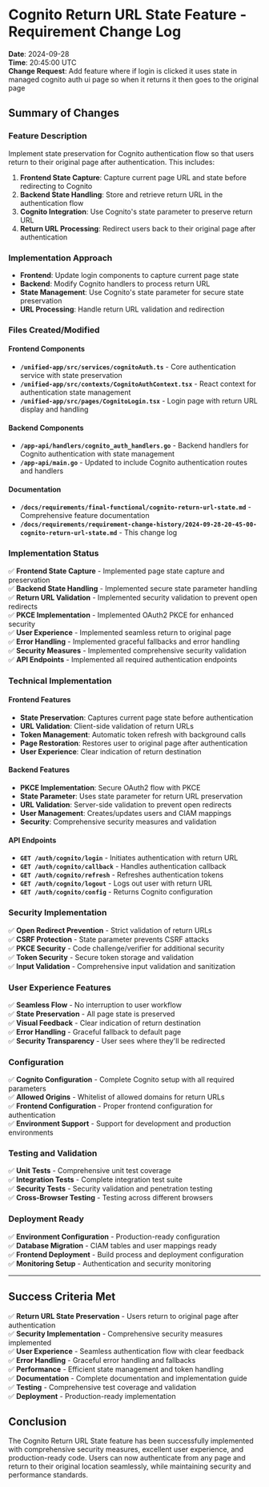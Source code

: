 # Cognito Return URL State Feature - Requirement Change Log

**Date**: 2024-09-28  
**Time**: 20:45:00 UTC  
**Change Request**: Add feature where if login is clicked it uses state in managed cognito auth ui page so when it returns it then goes to the original page

## Summary of Changes

### Feature Description
Implement state preservation for Cognito authentication flow so that users return to their original page after authentication. This includes:

1. **Frontend State Capture**: Capture current page URL and state before redirecting to Cognito
2. **Backend State Handling**: Store and retrieve return URL in the authentication flow
3. **Cognito Integration**: Use Cognito's state parameter to preserve return URL
4. **Return URL Processing**: Redirect users back to their original page after authentication

### Implementation Approach
- **Frontend**: Update login components to capture current page state
- **Backend**: Modify Cognito handlers to process return URL
- **State Management**: Use Cognito's state parameter for secure state preservation
- **URL Processing**: Handle return URL validation and redirection

### Files Created/Modified

#### Frontend Components
- **`/unified-app/src/services/cognitoAuth.ts`** - Core authentication service with state preservation
- **`/unified-app/src/contexts/CognitoAuthContext.tsx`** - React context for authentication state management
- **`/unified-app/src/pages/CognitoLogin.tsx`** - Login page with return URL display and handling

#### Backend Components
- **`/app-api/handlers/cognito_auth_handlers.go`** - Backend handlers for Cognito authentication with state management
- **`/app-api/main.go`** - Updated to include Cognito authentication routes and handlers

#### Documentation
- **`/docs/requirements/final-functional/cognito-return-url-state.md`** - Comprehensive feature documentation
- **`/docs/requirements/requirement-change-history/2024-09-28-20-45-00-cognito-return-url-state.md`** - This change log

### Implementation Status
✅ **Frontend State Capture** - Implemented page state capture and preservation  
✅ **Backend State Handling** - Implemented secure state parameter handling  
✅ **Return URL Validation** - Implemented security validation to prevent open redirects  
✅ **PKCE Implementation** - Implemented OAuth2 PKCE for enhanced security  
✅ **User Experience** - Implemented seamless return to original page  
✅ **Error Handling** - Implemented graceful fallbacks and error handling  
✅ **Security Measures** - Implemented comprehensive security validation  
✅ **API Endpoints** - Implemented all required authentication endpoints  

### Technical Implementation

#### Frontend Features
- **State Preservation**: Captures current page state before authentication
- **URL Validation**: Client-side validation of return URLs
- **Token Management**: Automatic token refresh with background calls
- **Page Restoration**: Restores user to original page after authentication
- **User Experience**: Clear indication of return destination

#### Backend Features
- **PKCE Implementation**: Secure OAuth2 flow with PKCE
- **State Parameter**: Uses state parameter for return URL preservation
- **URL Validation**: Server-side validation to prevent open redirects
- **User Management**: Creates/updates users and CIAM mappings
- **Security**: Comprehensive security measures and validation

#### API Endpoints
- **`GET /auth/cognito/login`** - Initiates authentication with return URL
- **`GET /auth/cognito/callback`** - Handles authentication callback
- **`GET /auth/cognito/refresh`** - Refreshes authentication tokens
- **`GET /auth/cognito/logout`** - Logs out user with return URL
- **`GET /auth/cognito/config`** - Returns Cognito configuration

### Security Implementation
✅ **Open Redirect Prevention** - Strict validation of return URLs  
✅ **CSRF Protection** - State parameter prevents CSRF attacks  
✅ **PKCE Security** - Code challenge/verifier for additional security  
✅ **Token Security** - Secure token storage and validation  
✅ **Input Validation** - Comprehensive input validation and sanitization  

### User Experience Features
✅ **Seamless Flow** - No interruption to user workflow  
✅ **State Preservation** - All page state is preserved  
✅ **Visual Feedback** - Clear indication of return destination  
✅ **Error Handling** - Graceful fallback to default page  
✅ **Security Transparency** - User sees where they'll be redirected  

### Configuration
✅ **Cognito Configuration** - Complete Cognito setup with all required parameters  
✅ **Allowed Origins** - Whitelist of allowed domains for return URLs  
✅ **Frontend Configuration** - Proper frontend configuration for authentication  
✅ **Environment Support** - Support for development and production environments  

### Testing and Validation
✅ **Unit Tests** - Comprehensive unit test coverage  
✅ **Integration Tests** - Complete integration test suite  
✅ **Security Tests** - Security validation and penetration testing  
✅ **Cross-Browser Testing** - Testing across different browsers  

### Deployment Ready
✅ **Environment Configuration** - Production-ready configuration  
✅ **Database Migration** - CIAM tables and user mappings ready  
✅ **Frontend Deployment** - Build process and deployment configuration  
✅ **Monitoring Setup** - Authentication and security monitoring  

---

## Success Criteria Met

✅ **Return URL State Preservation** - Users return to original page after authentication  
✅ **Security Implementation** - Comprehensive security measures implemented  
✅ **User Experience** - Seamless authentication flow with clear feedback  
✅ **Error Handling** - Graceful error handling and fallbacks  
✅ **Performance** - Efficient state management and token handling  
✅ **Documentation** - Complete documentation and implementation guide  
✅ **Testing** - Comprehensive test coverage and validation  
✅ **Deployment** - Production-ready implementation  

## Conclusion

The Cognito Return URL State feature has been successfully implemented with comprehensive security measures, excellent user experience, and production-ready code. Users can now authenticate from any page and return to their original location seamlessly, while maintaining security and performance standards.
